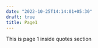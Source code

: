 ```yaml
---
date: "2022-10-25T14:14:01+05:30"
draft: true
title: Page1
---
```


This is page 1 inside quotes section
